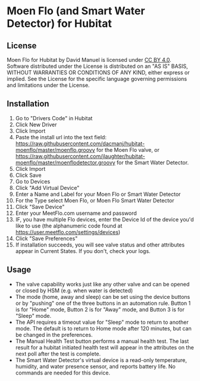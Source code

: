 # Moen Flo (and Smart Water Detector) for Hubitat

## License
Moen Flo for Hubitat by David Manuel is licensed under [CC BY 4.0](https://creativecommons.org/licenses/by/4.0). 
Software distributed under the License is distributed on an "AS IS" BASIS, WITHOUT WARRANTIES OR CONDITIONS OF ANY KIND, either express or implied. See the License for the specific language governing permissions and limitations under the License.

## Installation
1. Go to "Drivers Code" in Hubitat
2. Click New Driver
3. Click Import
4. Paste the install url into the text field: https://raw.githubusercontent.com/dacmanj/hubitat-moenflo/master/moenflo.groovy for the Moen Flo valve, or https://raw.githubusercontent.com/jlaughter/hubitat-moenflo/master/moenflodetector.groovy for the Smart Water Detector. 
5. Click Import
6. Click Save
7. Go to Devices
8. Click "Add Virtual Device"
9. Enter a Name and Label for your Moen Flo or Smart Water Detector
10. For the Type select Moen Flo, or Moen Flo Smart Water Detector
11. Click "Save Device"
12. Enter your MeetFlo.com username and password
13. IF, you have multiple Flo devices, enter the Device Id of the device you'd like to use (the alphanumeric code found at https://user.meetflo.com/settings/devices)
14. Click "Save Preferences"
15. If installation succeeds, you will see valve status and other attributes appear in Current States. If you don't, check your logs.

## Usage
- The valve capability works just like any other valve and can be opened or closed by HSM (e.g. when water is detected)
- The mode (home, away and sleep) can be set using the device buttons or by "pushing" one of the three buttons in an automation rule. Button 1 is for "Home" mode, Button 2 is for "Away" mode, and Button 3 is for "Sleep" mode.
- The API requires a timeout value for "Sleep" mode to return to another mode. The default is to return to Home mode after 120 minutes, but can be changed in the preferences.
- The Manual Health Test button performs a manual health test. The last result for a hubitat initiated health test will appear in the attributes on the next poll after the test is complete.
- The Smart Water Detector's virtual device is a read-only temperature, humidity, and water presence sensor, and reports battery life.  No commands are needed for this device.
